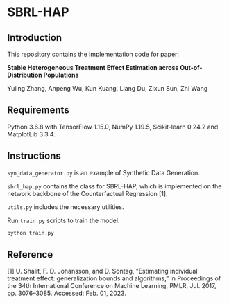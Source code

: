 # SBRL-HAP

## Introduction

This repository contains the implementation code for paper:

**Stable Heterogeneous Treatment Effect Estimation across Out-of-Distribution Populations**

Yuling Zhang, Anpeng Wu, Kun Kuang, Liang Du, Zixun Sun, Zhi Wang

## Requirements

Python 3.6.8 with TensorFlow 1.15.0, NumPy 1.19.5, Scikit-learn 0.24.2 and MatplotLib 3.3.4.

## Instructions

`syn_data_generator.py` is an example of Synthetic Data Generation.

`sbrl_hap.py` contains the class for SBRL-HAP, which is implemented on the network backbone of the Counterfactual Regression [1].

`utils.py` includes the necessary utilities.

Run `train.py` scripts to train the model.

```python
python train.py
```

## Reference

[1] U. Shalit, F. D. Johansson, and D. Sontag, “Estimating individual treatment effect: generalization bounds and algorithms,” in Proceedings of the 34th International Conference on Machine Learning, PMLR, Jul. 2017, pp. 3076–3085. Accessed: Feb. 01, 2023.
